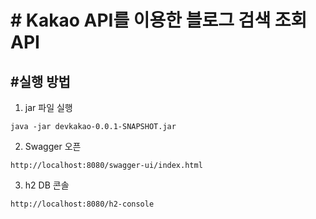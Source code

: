 # # Kakao API를 이용한 블로그 검색 조회 API


## #실행 방법
1. jar 파일 실행
  
```
java -jar devkakao-0.0.1-SNAPSHOT.jar
```

2. Swagger 오픈
```
http://localhost:8080/swagger-ui/index.html
```

3. h2 DB 콘솔
```
http://localhost:8080/h2-console
```



